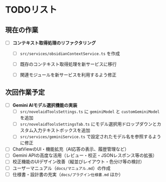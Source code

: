 # TODOリスト


## 現在の作業

- [ ] **コンテキスト取得処理のリファクタリング**
    - [ ] `src/services/obsidianContextService.ts` を作成
    - [ ] 既存のコンテキスト取得処理を新サービスに移行
    - [ ] 関連モジュールを新サービスを利用するよう修正


## 次回作業予定

- [ ] **Gemini AIモデル選択機能の実装**
    - [ ] `src/novelaidToolsSettings.ts` に `geminiModel` と `customGeminiModel` を追加
    - [ ] `src/novelaidToolsSettingsTab.ts` にモデル選択用ドロップダウンとカスタム入力テキストボックスを追加
    - [ ] `src/services/geminiService.ts` で設定されたモデル名を参照するように修正
- [ ] ChatViewのUI・機能拡充（AI応答の表示、履歴管理など）
- [ ] Gemini APIの高度な活用（レビュー・校正・JSONレスポンス等の拡張）
- [ ] 校正機能のUIデザイン改善（縦並びレイアウト・色分け等の検討）
- [ ] ユーザーマニュアル（`docs/マニュアル.md`）の作成
- [ ] 仕様書・設計書の充実（`docs/プラグイン仕様書.md` ほか）